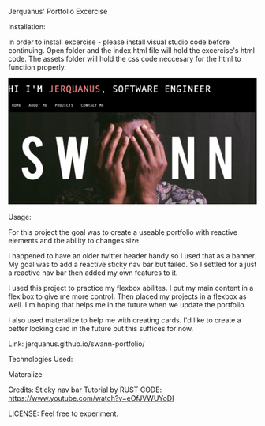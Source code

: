 Jerquanus' Portfolio Excercise


Installation:

In order to install excercise - please install visual studio code before continuing.
Open folder and the index.html file will hold the excercise's html code. 
The assets folder will hold the css code neccesary for the html to function properly.

![screenshot](./assets/images/banner-example.jpg)

Usage:

For this project the goal was to create a useable portfolio with reactive elements
and the ability to changes size. 

I happened to have an older twitter header handy so I used that as a banner.
My goal was to add a reactive sticky nav bar but failed. So I settled for a just a reactive
nav bar then added my own features to it. 

I used this project to practice my flexbox abilites. I put my main content in a 
flex box to give me more control. Then placed my projects in a flexbox as well. I'm
hoping that helps me in the future when we update the portfolio. 

I also used materalize to help me with creating cards. I'd like to create a better looking card in the future but this suffices for now.

Link:
jerquanus.github.io/swann-portfolio/

Technologies Used:

Materalize

Credits:
Sticky nav bar Tutorial by RUST CODE: https://www.youtube.com/watch?v=eOfJVWUYoDI

LICENSE:
Feel free to experiment. 




